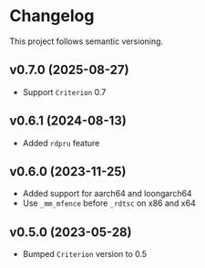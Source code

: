 # Changelog

This project follows semantic versioning.

## v0.7.0 (2025-08-27)

- Support `Criterion` 0.7

## v0.6.1 (2024-08-13)

- Added `rdpru` feature

## v0.6.0 (2023-11-25)

- Added support for aarch64 and loongarch64
- Use `_mm_mfence` before `_rdtsc` on x86 and x64

## v0.5.0 (2023-05-28)

- Bumped `Criterion` version to 0.5

